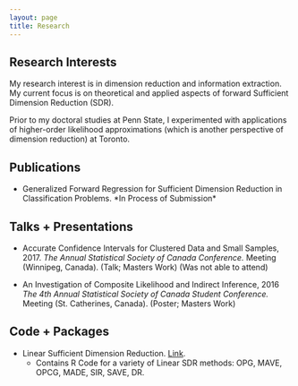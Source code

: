 ```yaml
---
layout: page
title: Research 
---
```


Research Interests
---

My research interest is in dimension reduction and information extraction. My current focus is on theoretical and applied aspects of forward Sufficient Dimension Reduction (SDR). 
<!-- I have dabbled in applications of SDR for generating summary statistics in Approximate Bayesian Computations and Indirect Inference, and have explored how Optimal Transport may remedy violations of distributional assumptions for inverse SDR methods.      
 -->

Prior to my doctoral studies at Penn State, I experimented with applications of higher-order likelihood approximations (which is another perspective of dimension reduction) at Toronto.


Publications
---
<ul>
    <li> Generalized Forward Regression for Sufficient Dimension Reduction in Classification Problems. *In Process of Submission* </li>
    <!-- <li> Paper 2</li> 
    Kim, K., Li, B., Yu, Z., & Li, L. (2020). On post dimension reduction statistical inference. Annals of Statistics, 48(3), 1567-1592. -->
</ul>

Talks + Presentations
---
<!-- * Generalized Forward Sufficient Dimension Reduction for Classification, 2020. 
	*Stochastic Modelling And Computing* Seminar (Penn State) &nbsp;[Slides](/slides/opcg_slides_pdf.pdf). -->

* Accurate Confidence Intervals for Clustered Data and Small Samples, 2017. 
	*The Annual Statistical Society of Canada Conference.* Meeting (Winnipeg, Canada). (Talk; Masters Work) (Was not able to attend)

* An Investigation of Composite Likelihood and Indirect Inference, 2016
	*The 4th Annual Statistical Society of Canada Student Conference.* Meeting (St. Catherines, Canada). (Poster; Masters Work)


Code + Packages
---
* Linear Sufficient Dimension Reduction. [Link](https://github.com/HarrisQ/linearsdr).
	* Contains R Code for a variety of Linear SDR methods: OPG, MAVE, OPCG, MADE, SIR, SAVE, DR.

<!-- <p class="message">
  Hey there! This page is included as an example. Feel free to customize it for your own use upon downloading. Carry on!
</p>

In the novel, *The Strange Case of Dr. Jeykll and Mr. Hyde*, Mr. Poole is Dr. Jekyll's virtuous and loyal butler. Similarly, Poole is an upstanding and effective butler that helps you build Jekyll themes. It's made by [@mdo](https://twitter.com/mdo).

There are currently two themes built on Poole:

* [Hyde](http://hyde.getpoole.com)
* [Lanyon](http://lanyon.getpoole.com)

Learn more and contribute on [GitHub](https://github.com/poole).

## Setup

Some fun facts about the setup of this project include:

* Built for [Jekyll](http://jekyllrb.com)
* Developed on GitHub and hosted for free on [GitHub Pages](https://pages.github.com)
* Coded with [Sublime Text 2](http://sublimetext.com), an amazing code editor
* Designed and developed while listening to music like [Blood Bros Trilogy](https://soundcloud.com/maddecent/sets/blood-bros-series)

Have questions or suggestions? Feel free to [open an issue on GitHub](https://github.com/poole/issues/new) or [ask me on Twitter](https://twitter.com/mdo).

Thanks for reading!
 -->

  <!-- <ul>{% for post in site.publications %}
    {% include archive-single-cv.html %}
  {% endfor %}</ul> -->

<!-- {% if author.googlescholar %}
  You can also find my articles on <u><a href="{{author.googlescholar}}">my Google Scholar profile</a>.</u>
{% endif %}


{% for post in site.publications reversed %}
  {% include archive-single.html %}
{% endfor %} -->

